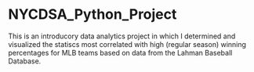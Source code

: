 # NYCDSA_Python_Project

This is an introducory data analytics project in which I determined and 
visualized the statiscs most correlated with high (regular season) winning 
percentages for MLB teams based on data from the Lahman Baseball Database.
